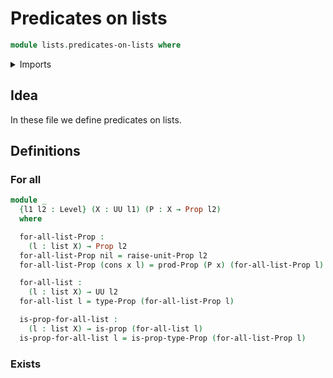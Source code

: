 # Predicates on lists

```agda
module lists.predicates-on-lists where
```

<details><summary>Imports</summary>

```agda
open import elementary-number-theory.natural-numbers

open import foundation.propositions
open import foundation.unit-type
open import foundation.universe-levels

open import lists.lists
```

</details>

## Idea

In these file we define predicates on lists.

## Definitions

### For all

```agda
module _
  {l1 l2 : Level} (X : UU l1) (P : X → Prop l2)
  where

  for-all-list-Prop :
    (l : list X) → Prop l2
  for-all-list-Prop nil = raise-unit-Prop l2
  for-all-list-Prop (cons x l) = prod-Prop (P x) (for-all-list-Prop l)

  for-all-list :
    (l : list X) → UU l2
  for-all-list l = type-Prop (for-all-list-Prop l)

  is-prop-for-all-list :
    (l : list X) → is-prop (for-all-list l)
  is-prop-for-all-list l = is-prop-type-Prop (for-all-list-Prop l)
```

### Exists

```agda

```
